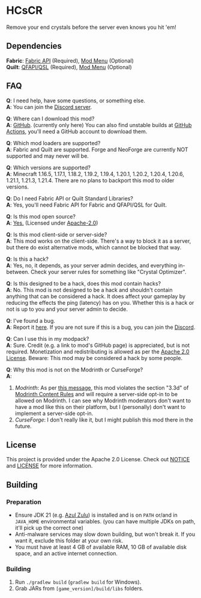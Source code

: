 # HCsCR

Remove your end crystals before the server even knows you hit 'em!

## Dependencies

**Fabric**: [Fabric API](https://modrinth.com/mod/fabric-api) (Required),
[Mod Menu](https://modrinth.com/mod/modmenu) (Optional)  
**Quilt**: [QFAPI/QSL](https://modrinth.com/mod/qsl) (Required),
[Mod Menu](https://modrinth.com/mod/modmenu) (Optional)

## FAQ

**Q**: I need help, have some questions, or something else.  
**A**: You can join the [Discord server](https://discord.gg/Q6saSVSuYQ).

**Q**: Where can I download this mod?  
**A**: [GitHub](https://github.com/VidTu/HCsCR). (currently only here)
You can also find unstable builds at [GitHub Actions](https://github.com/VidTu/HCsCR/actions),
you'll need a GitHub account to download them.

**Q**: Which mod loaders are supported?  
**A**: Fabric and Quilt are supported. Forge and NeoForge are currently NOT supported and may never will be.

**Q**: Which versions are supported?  
**A**: Minecraft 1.16.5, 1.17.1, 1.18.2, 1.19.2, 1.19.4, 1.20.1, 1.20.2, 1.20.4, 1.20.6, 1.21.1, 1.21.3, 1.21.4.
There are no plans to backport this mod to older versions.

**Q**: Do I need Fabric API or Quilt Standard Libraries?  
**A**: Yes, you'll need Fabric API for Fabric and QFAPI/QSL for Quilt.

**Q**: Is this mod open source?  
**A**: [Yes.](https://github.com/VidTu/HCsCR) (Licensed
under [Apache-2.0](https://github.com/VidTu/HCsCR/blob/main/LICENSE))

**Q**: Is this mod client-side or server-side?  
**A**: This mod works on the client-side. There's a way to block it as a server,
but there do exist alternative mods, which cannot be blocked that way.

**Q**: Is this a hack?  
**A**: Yes, no, it depends, as your server admin decides, and everything in-between.
Check your server rules for something like "Crystal Optimizer".

**Q**: Is this designed to be a hack, does this mod contain hacks?  
**A**: No. This mod is not designed to be a hack and shouldn't contain anything that can be considered a hack.
It does affect your gameplay by reducing the effects the ping (latency) has on you.
Whether this is a hack or not is up to you and your server admin to decide.

**Q**: I've found a bug.  
**A**: Report it [here](https://github.com/VidTu/HCsCR/issues). If you are
not sure if this is a bug, you can join the [Discord](https://discord.gg/Q6saSVSuYQ).

**Q**: Can I use this in my modpack?  
**A**: Sure. Credit (e.g. a link to mod's GitHub page) is appreciated, but is not required.
Monetization and redistributing is allowed as per the [Apache 2.0 License](https://github.com/VidTu/HCsCR/blob/main/LICENSE).
Beware: This mod may be considered a hack by some people.

**Q**: Why this mod is not on the Modrinth or CurseForge?  
**A**:

1. *Modrinth*: As per [this message](https://github.com/user-attachments/assets/437df1a1-3331-499c-ac49-6ec114494bd4),
   this mod violates the section "3.3d" of [Modrinth Content Rules](https://modrinth.com/legal/rules) and will require
   a server-side opt-in to be allowed on Modrinth. I can see why Modrinth moderators don't want to have a mod like this
   on their platform, but I (personally) don't want to implement a server-side opt-in.
2. *CurseForge*: I don't really like it, but I might publish this mod there in the future. 

## License

This project is provided under the Apache 2.0 License.
Check out [NOTICE](https://github.com/VidTu/HCsCR/blob/main/NOTICE) and [LICENSE](https://github.com/VidTu/HCsCR/blob/main/LICENSE) for more information.

## Building

### Preparation

- Ensure JDK 21 (e.g. [Azul Zulu](https://www.azul.com/downloads/)) is installed and is on `PATH`
  or/and in `JAVA_HOME` environmental variables. (you can have multiple JDKs on path, it'll pick up the correct one)
- Anti-malware services may slow down building, but won't break it. If you want it,
  exclude this folder at your own risk.
- You must have at least 4 GB of available RAM, 10 GB of available disk space, and an active internet connection.

### Building

1. Run `./gradlew build` (`gradlew build` for Windows).
2. Grab JARs from `[game_version]/build/libs` folders.
